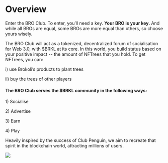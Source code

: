 # Overview

Enter the BRO Club. To enter, you’ll need a key. **Your BRO is your key.** And while all BROs are equal, some BROs are more equal than others, so choose yours wisely.

The BRO Club will act as a tokenized, decentralized forum of socialisation for Web 3.0, with $BRKL at its core. In this world, you build status based on your positive impact -- the amount of NFTrees that you hold. To get NFTrees, you can:

i) use Brokoli’s products to plant trees&#x20;

ii) buy the trees of other players

#### The BRO Club serves the $BRKL community in the following ways:

1\) Socialise&#x20;

2\) Advertise&#x20;

3\) Earn&#x20;

4\) Play

Heavily inspired by the success of Club Penguin, we aim to recreate that spirit in the blockchain world, attracting millions of users.

![](<../.gitbook/assets/photo\_2021-11-18 14.08.11.jpeg>)
